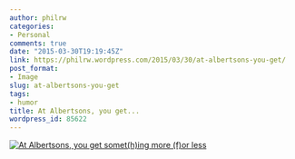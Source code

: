 ```yaml
---
author: philrw
categories:
- Personal
comments: true
date: "2015-03-30T19:19:45Z"
link: https://philrw.wordpress.com/2015/03/30/at-albertsons-you-get/
post_format:
- Image
slug: at-albertsons-you-get
tags:
- humor
title: At Albertsons, you get...
wordpress_id: 85622
---
```


[![At Albertsons, you get somet(h)ing more (f)or less](/images/IMG_20150330_121629-1024x768.jpg)](/images/img_20150330_121629.jpg)




